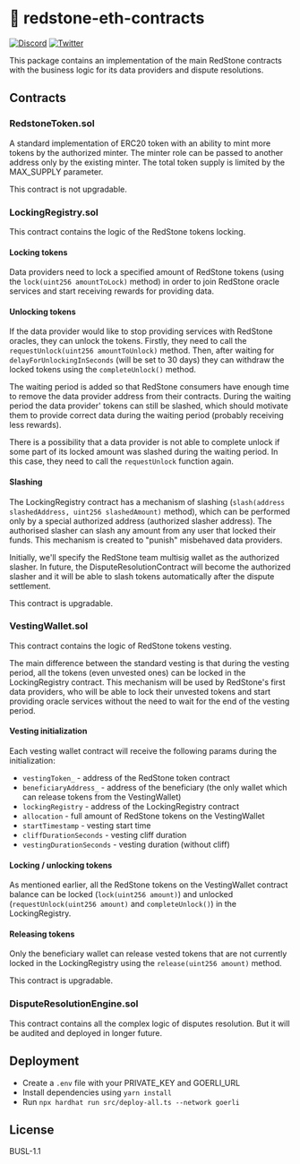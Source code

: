 # 🔗 redstone-eth-contracts

[![Discord](https://img.shields.io/discord/786251205008949258?logo=discord)](https://discord.gg/2CT6hN6C)
[![Twitter](https://img.shields.io/twitter/follow/redstone_defi?style=flat&logo=twitter)](https://twitter.com/intent/follow?screen_name=limestone_defi)

This package contains an implementation of the main RedStone contracts with the business logic for its data providers and dispute resolutions.

## Contracts

### RedstoneToken.sol

A standard implementation of ERC20 token with an ability to mint more tokens by the authorized minter. The minter role can be passed to another address only by the existing minter. The total token supply is limited by the MAX_SUPPLY parameter.

This contract is not upgradable.

### LockingRegistry.sol

This contract contains the logic of the RedStone tokens locking.

#### Locking tokens

Data providers need to lock a specified amount of RedStone tokens (using the `lock(uint256 amountToLock)` method) in order to join RedStone oracle services and start receiving rewards for providing data.

#### Unlocking tokens

If the data provider would like to stop providing services with RedStone oracles, they can unlock the tokens. Firstly, they need to call the `requestUnlock(uint256 amountToUnlock)` method. Then, after waiting for `delayForUnlockingInSeconds` (will be set to 30 days) they can withdraw the locked tokens using the `completeUnlock()` method.

The waiting period is added so that RedStone consumers have enough time to remove the data provider address from their contracts. During the waiting period the data provider' tokens can still be slashed, which should motivate them to provide correct data during the waiting period (probably receiving less rewards).

There is a possibility that a data provider is not able to complete unlock if some part of its locked amount was slashed during the waiting period. In this case, they need to call the `requestUnlock` function again.

#### Slashing

The LockingRegistry contract has a mechanism of slashing (`slash(address slashedAddress, uint256 slashedAmount)` method), which can be performed only by a special authorized address (authorized slasher address). The authorised slasher can slash any amount from any user that locked their funds. This mechanism is created to "punish" misbehaved data providers.

Initially, we'll specify the RedStone team multisig wallet as the authorized slasher. In future, the DisputeResolutionContract will become the authorized slasher and it will be able to slash tokens automatically after the dispute settlement.

This contract is upgradable.

### VestingWallet.sol

This contract contains the logic of RedStone tokens vesting.

The main difference between the standard vesting is that during the vesting period, all the tokens (even unvested ones) can be locked in the LockingRegistry contract. This mechanism will be used by RedStone's first data providers, who will be able to lock their unvested tokens and start providing oracle services without the need to wait for the end of the vesting period.

#### Vesting initialization

Each vesting wallet contract will receive the following params during the initialization:

- `vestingToken_` - address of the RedStone token contract
- `beneficiaryAddress_` - address of the beneficiary (the only wallet which can release tokens from the VestingWallet)
- `lockingRegistry` - address of the LockingRegistry contract
- `allocation` - full amount of RedStone tokens on the VestingWallet
- `startTimestamp` - vesting start time
- `cliffDurationSeconds` - vesting cliff duration
- `vestingDurationSeconds` - vesting duration (without cliff)

#### Locking / unlocking tokens

As mentioned earlier, all the RedStone tokens on the VestingWallet contract balance can be locked (`lock(uint256 amount)`) and unlocked (`requestUnlock(uint256 amount)` and `completeUnlock()`) in the LockingRegistry.

#### Releasing tokens

Only the beneficiary wallet can release vested tokens that are not currently locked in the LockingRegistry using the `release(uint256 amount)` method.

This contract is upgradable.

### DisputeResolutionEngine.sol

This contract contains all the complex logic of disputes resolution. But it will be audited and deployed in longer future.

## Deployment

- Create a `.env` file with your PRIVATE_KEY and GOERLI_URL
- Install dependencies using `yarn install`
- Run `npx hardhat run src/deploy-all.ts --network goerli`

## License

BUSL-1.1

